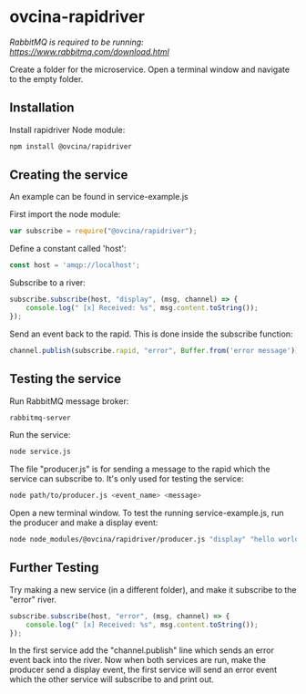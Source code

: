 # ovcina-rapidriver

*RabbitMQ is required to be running: https://www.rabbitmq.com/download.html*

Create a folder for the microservice. Open a terminal window and navigate to the empty folder.

## Installation
Install rapidriver Node module:
```bash
npm install @ovcina/rapidriver
```

## Creating the service
An example can be found in service-example.js

First import the node module: 
```javascript
var subscribe = require("@ovcina/rapidriver");
```

Define a constant called 'host':
```javascript
const host = 'amqp://localhost';
```

Subscribe to a river: 
```javascript
subscribe.subscribe(host, "display", (msg, channel) => {
    console.log(" [x] Received: %s", msg.content.toString());
});
```

Send an event back to the rapid. This is done inside the subscribe function:
```javascript
channel.publish(subscribe.rapid, "error", Buffer.from('error message'));
```

## Testing the service
Run RabbitMQ message broker:
```bash
rabbitmq-server
```

Run the service:
```bash
node service.js
```

The file "producer.js" is for sending a message to the rapid which the service can subscribe to.
It's only used for testing the service:
```bash
node path/to/producer.js <event_name> <message>
```

Open a new terminal window.
To test the running service-example.js, run the producer and make a display event:
```bash
node node_modules/@ovcina/rapidriver/producer.js "display" "hello world"
```

## Further Testing
Try making a new service (in a different folder), and make it subscribe to the "error" river.
```javascript
subscribe.subscribe(host, "error", (msg, channel) => {
    console.log(" [x] Received: %s", msg.content.toString());
});
```

In the first service add the "channel.publish" line which sends an error event back into the river.
Now when both services are run, make the producer send a display event, the first service will send an error event which the other service will subscribe to and print out.


